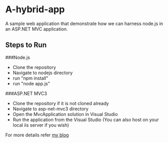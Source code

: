 A-hybrid-app
=============

A sample web application that demonstrate how we can harness node.js in an ASP.NET MVC application.

## Steps to Run

###Node.js
* Clone the repository
* Navigate to nodejs directory
* run "npm install"
* run "node app.js"

###ASP.NET MVC3
* Clone the repository if it is not cloned already
* Navigate to asp-net-mvc3 directory
* Open the MvcApplication solution in Visual Studio
* Run the application from the Visual Studio (You can also host on your local iis server if you wish)


For more details refer [my blog](http://sweettam.blogspot.in/2012/06/hybrid-application-using-aspnet-mvc3.html)
